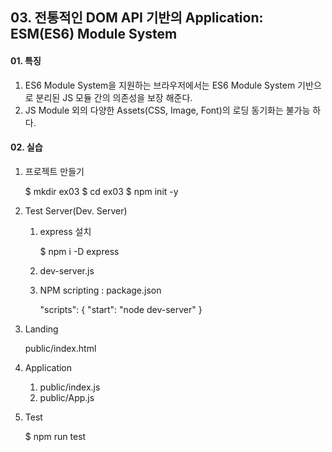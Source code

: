 ## 03. 전통적인 DOM API 기반의 Application: ESM(ES6) Module System

#### 01. 특징
1. ES6 Module System을 지원하는 브라우저에서는 ES6 Module System 기반으로 분리된 JS 모듈 간의 의존성을 보장 해준다.
2. JS Module 외의 다양한 Assets(CSS, Image, Font)의 로딩 동기화는 불가능 하다.



#### 02. 실습
1. 프로젝트 만들기

    $ mkdir ex03
    $ cd ex03
    $ npm init -y 

2. Test Server(Dev. Server)
   
   1) express 설치
    
        $ npm i -D express 

   2) dev-server.js
   
   3) NPM scripting : package.json

        "scripts": {
            "start": "node dev-server"
        }

3. Landing

    public/index.html


4. Application

   1) public/index.js
   2) public/App.js

5. Test

    $ npm run test